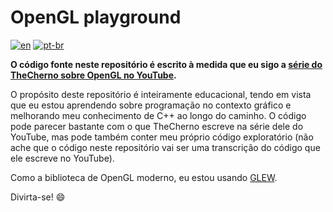 # OpenGL playground
[![en](https://img.shields.io/badge/lang-en-red.svg)](https://github.com/almirfilho77/opengl-playground/blob/main/README.md)
[![pt-br](https://img.shields.io/badge/lang-pt--br-green.svg)](https://github.com/almirfilho77/opengl-playground/blob/main/README.pt-br.md)

**O código fonte neste repositório é escrito à medida que eu sigo a [série do TheCherno sobre OpenGL no YouTube](https://www.youtube.com/playlist?list=PLlrATfBNZ98foTJPJ_Ev03o2oq3-GGOS2).**

O propósito deste repositório é inteiramente educacional, tendo em vista que eu estou aprendendo sobre programação no contexto gráfico e melhorando meu conhecimento de C++ ao longo do caminho. O código pode parecer bastante com o que TheCherno escreve na série dele do YouTube, mas pode também conter meu próprio código exploratório (não ache que o código neste repositório vai ser uma transcrição do código que ele escreve no YouTube).

Como a biblioteca de OpenGL moderno, eu estou usando [GLEW](https://glew.sourceforge.net/).

Divirta-se! :smile:
